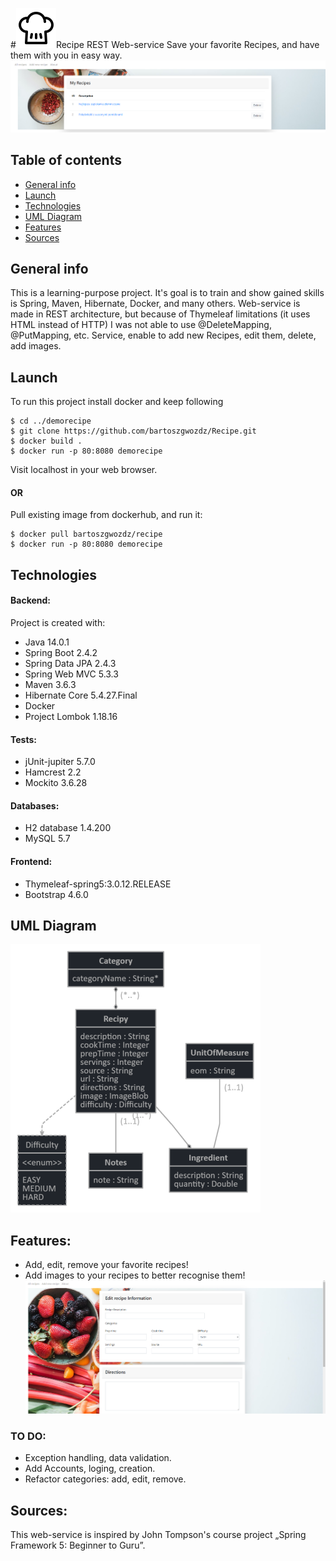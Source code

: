 #![icon](./images/iconSmall.png)Recipe REST Web-service
Save your favorite Recipes, and have them with you in easy way.
![LandingPage](./images/allRecipes.png)

## Table of contents
* [General info](#general-info)
* [Launch](#launch)
* [Technologies](#technologies)
* [UML Diagram](#uml-diagram)
* [Features](#features)
* [Sources](#sources)


## General info
This is a learning-purpose project. It's goal is to train and show gained skills is Spring, Maven, Hibernate, Docker, and many others.
Web-service is made in REST architecture, but because of Thymeleaf limitations (it uses HTML instead of HTTP) I was not able to use @DeleteMapping, @PutMapping, etc.
Service, enable to add new Recipes, edit them, delete, add images. 

## Launch
To run this project install docker and keep following
```docker
$ cd ../demorecipe
$ git clone https://github.com/bartoszgwozdz/Recipe.git
$ docker build .
$ docker run -p 80:8080 demorecipe
```
Visit localhost in your web browser.

#### OR
Pull existing image from dockerhub, and run it:
```docker
$ docker pull bartoszgwozdz/recipe
$ docker run -p 80:8080 demorecipe
```
	
## Technologies
#### Backend:
Project is created with:
* Java 14.0.1
* Spring Boot 2.4.2
* Spring Data JPA 2.4.3
* Spring Web MVC 5.3.3
* Maven 3.6.3
* Hibernate Core 5.4.27.Final
* Docker
* Project Lombok 1.18.16

#### Tests:
* jUnit-jupiter 5.7.0
* Hamcrest 2.2
* Mockito 3.6.28

#### Databases:
* H2 database 1.4.200
* MySQL 5.7

#### Frontend:
* Thymeleaf-spring5:3.0.12.RELEASE
* Bootstrap 4.6.0

## UML Diagram
![UML_Diagram](./images/jhipster-jdl.png)

## Features:
* Add, edit, remove your favorite recipes!
* Add images to your recipes to better recognise them!
![NewRecipe](./images/addNewRecipe.png)

### TO DO:
* Exception handling, data validation.
* Add Accounts, loging, creation.
* Refactor categories: add, edit, remove.

## Sources:
This web-service is inspired by John Tompson's course project „Spring Framework 5: Beginner to Guru”.
